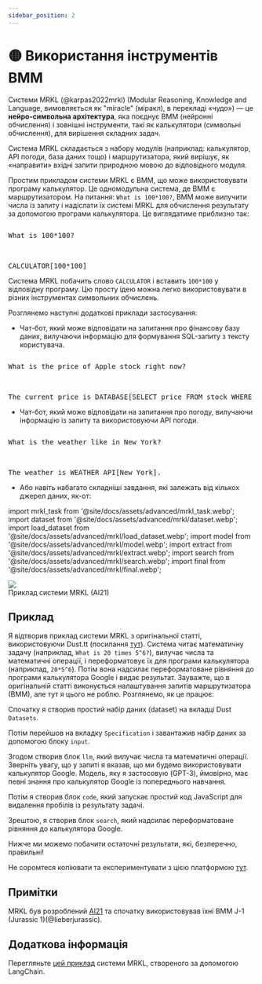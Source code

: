```yaml
---
sidebar_position: 2
---
```


# 🟡 Використання інструментів ВММ

Системи MRKL (@karpas2022mrkl) (Modular Reasoning, Knowledge and Language, вимовляється як "miracle" (міракл), в перекладі «чудо») — це **нейро-символьна архітектура**, яка поєднує ВММ (нейронні обчислення) і зовнішні інструменти, такі як калькулятори (символьні обчислення), для вирішення складних задач.

Система MRKL складається з набору модулів (наприклад: калькулятор, API погоди, база даних тощо) і маршрутизатора, який вирішує, як «направити» вхідні запити природною мовою до відповідного модуля.

Простим прикладом системи MRKL є ВММ, що може використовувати програму калькулятор. Це одномодульна система, де ВММ є маршрутизатором. На питання: `What is 100*100?`, ВММ може вилучити числа із запиту і надіслати їх системі MRKL для обчислення результату за допомогою програми калькулятора. Це виглядатиме приблизно так:

<pre>
<p>What is 100*100?</p>

<span className="bluegreen-highlight">CALCULATOR[100*100]</span>
</pre>

Система MRKL побачить слово `CALCULATOR` і вставить `100*100` у відповідну програму. Цю просту ідею можна легко використовувати в різних інструментах символьних обчислень.

Розглянемо наступні додаткові приклади застосування:

- Чат-бот, який може відповідати на запитання про фінансову базу даних, вилучаючи інформацію для формування SQL-запиту з тексту користувача.

<pre>
<p>What is the price of Apple stock right now?</p>

<span className="bluegreen-highlight">The current price is DATABASE[SELECT price FROM stock WHERE company = "Apple" AND time = "now"].</span>
</pre>

- Чат-бот, який може відповідати на запитання про погоду, вилучаючи інформацію із запиту та використовуючи API погоди.

<pre>
<p>What is the weather like in New York?</p>

<span className="bluegreen-highlight">The weather is WEATHER_API[New York].</span>
</pre>

- Або навіть набагато складніші завдання, які залежать від кількох джерел даних, як-от:


import mrkl_task from '@site/docs/assets/advanced/mrkl_task.webp';
import dataset from '@site/docs/assets/advanced/mrkl/dataset.webp';
import load_dataset from '@site/docs/assets/advanced/mrkl/load_dataset.webp';
import model from '@site/docs/assets/advanced/mrkl/model.webp';
import extract from '@site/docs/assets/advanced/mrkl/extract.webp';
import search from '@site/docs/assets/advanced/mrkl/search.webp';
import final from '@site/docs/assets/advanced/mrkl/final.webp';

<div style={{textAlign: 'center'}}>
  <img src={mrkl_task} style={{width: "500px"}}/>
</div>

<div style={{textAlign: 'center'}}>
Приклад системи MRKL (AI21)
</div>

## Приклад

Я відтворив приклад системи MRKL з оригінальної статті, використовуючи Dust.tt (посилання [тут](https://dust.tt/w/ddebdfcdde/a/98bdd65cb7)). Система читає математичну задачу (наприклад, `What is 20 times 5^6?`), вилучає числа та математичні операції, і переформатовує їх для програми калькулятора (наприклад, `20*5^6`). Потім вона надсилає переформатоване рівняння до програми калькулятора Google і видає результат. Зауважте, що в оригінальній статті виконується налаштування запитів маршрутизатора (ВММ), але тут я цього не роблю. Розглянемо, як це працює:

Спочатку я створив простий набір даних (dataset) на вкладці Dust `Datasets`.

<div style={{textAlign: 'center'}}>
  <LazyLoadImage src={dataset} style={{width: "750px"}} />
</div>

Потім перейшов на вкладку `Specification` і завантажив набір даних за допомогою блоку `input`.

<div style={{textAlign: 'center'}}>
  <LazyLoadImage src={load_dataset} style={{width: "750px"}} />
</div>

Згодом створив блок `llm`, який вилучає числа та математичні операції. Зверніть увагу, що у запиті я вказав, що ми будемо використовувати калькулятор Google. Модель, яку я застосовую (GPT-3), ймовірно, має певні знання про калькулятор Google із попереднього навчання.

<div style={{textAlign: 'center'}}>
  <LazyLoadImage src={model} style={{width: "750px"}} />
</div>

Потім я створив блок `code`, який запускає простий код JavaScript для видалення пробілів із результату задачі.

<div style={{textAlign: 'center'}}>
  <LazyLoadImage src={extract} style={{width: "750px"}} />
</div>

Зрештою, я створив блок `search`, який надсилає переформатоване рівняння до калькулятора Google.

<div style={{textAlign: 'center'}}>
  <LazyLoadImage src={search} style={{width: "750px"}} />
</div>

Нижче ми можемо побачити остаточні результати, які, безперечно, правильні!

<div style={{textAlign: 'center'}}>
  <LazyLoadImage src={final} style={{width: "750px"}} />
</div>

Не соромтеся копіювати та експериментувати з цією платформою [тут](https://dust.tt/w/ddebdfcdde/a/98bdd65cb7).

## Примітки
MRKL був розроблений [AI21](https://www.ai21.com/) та спочатку використовував їхні ВММ J-1 (Jurassic 1)(@lieberjurassic).

## Додаткова інформація

Перегляньте [цей приклад](https://python.langchain.com/docs/modules/agents/how_to/mrkl) системи MRKL, створеного за допомогою LangChain.
